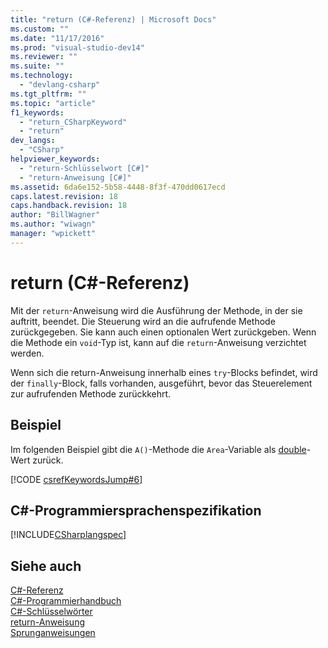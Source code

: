 ```yaml
---
title: "return (C#-Referenz) | Microsoft Docs"
ms.custom: ""
ms.date: "11/17/2016"
ms.prod: "visual-studio-dev14"
ms.reviewer: ""
ms.suite: ""
ms.technology: 
  - "devlang-csharp"
ms.tgt_pltfrm: ""
ms.topic: "article"
f1_keywords: 
  - "return_CSharpKeyword"
  - "return"
dev_langs: 
  - "CSharp"
helpviewer_keywords: 
  - "return-Schlüsselwort [C#]"
  - "return-Anweisung [C#]"
ms.assetid: 6da6e152-5b58-4448-8f3f-470dd0617ecd
caps.latest.revision: 18
caps.handback.revision: 18
author: "BillWagner"
ms.author: "wiwagn"
manager: "wpickett"
---
```

# return (C#-Referenz)
Mit der `return`\-Anweisung wird die Ausführung der Methode, in der sie auftritt, beendet. Die Steuerung wird an die aufrufende Methode zurückgegeben.  Sie kann auch einen optionalen Wert zurückgeben.  Wenn die Methode ein `void`\-Typ ist, kann auf die `return`\-Anweisung verzichtet werden.  
  
 Wenn sich die return\-Anweisung innerhalb eines `try`\-Blocks befindet, wird der `finally`\-Block, falls vorhanden, ausgeführt, bevor das Steuerelement zur aufrufenden Methode zurückkehrt.  
  
## Beispiel  
 Im folgenden Beispiel gibt die `A()`\-Methode die `Area`\-Variable als [double](../../../csharp/language-reference/keywords/double.md)\-Wert zurück.  
  
 [!CODE [csrefKeywordsJump#6](../CodeSnippet/VS_Snippets_VBCSharp/csrefKeywordsJump#6)]  
  
## C\#\-Programmiersprachenspezifikation  
 [!INCLUDE[CSharplangspec](../../../csharp/language-reference/keywords/includes/csharplangspec_md.md)]  
  
## Siehe auch  
 [C\#\-Referenz](../../../csharp/language-reference/index.md)   
 [C\#\-Programmierhandbuch](../../../csharp/programming-guide/index.md)   
 [C\#\-Schlüsselwörter](../../../csharp/language-reference/keywords/index.md)   
 [return\-Anweisung](/visual-cpp/cpp/return-statement-cpp)   
 [Sprunganweisungen](../../../csharp/language-reference/keywords/jump-statements.md)